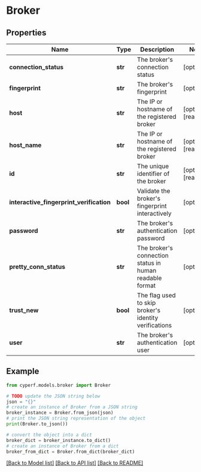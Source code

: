 # Broker


## Properties

Name | Type | Description | Notes
------------ | ------------- | ------------- | -------------
**connection_status** | **str** | The broker&#39;s connection status | [optional] 
**fingerprint** | **str** | The broker&#39;s fingerprint | [optional] 
**host** | **str** | The IP or hostname of the registered broker | [optional] [readonly] 
**host_name** | **str** | The IP or hostname of the registered broker | [optional] [readonly] 
**id** | **str** | The unique identifier of the broker | [optional] [readonly] 
**interactive_fingerprint_verification** | **bool** | Validate the broker&#39;s fingerprint interactively | [optional] 
**password** | **str** | The broker&#39;s authentication password | [optional] 
**pretty_conn_status** | **str** | The broker&#39;s connection status in human readable format | [optional] 
**trust_new** | **bool** | The flag used to skip broker&#39;s identity verifications | [optional] 
**user** | **str** | The broker&#39;s authentication user | [optional] 

## Example

```python
from cyperf.models.broker import Broker

# TODO update the JSON string below
json = "{}"
# create an instance of Broker from a JSON string
broker_instance = Broker.from_json(json)
# print the JSON string representation of the object
print(Broker.to_json())

# convert the object into a dict
broker_dict = broker_instance.to_dict()
# create an instance of Broker from a dict
broker_from_dict = Broker.from_dict(broker_dict)
```
[[Back to Model list]](../README.md#documentation-for-models) [[Back to API list]](../README.md#documentation-for-api-endpoints) [[Back to README]](../README.md)



